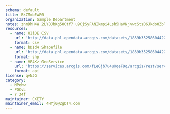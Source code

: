 ```yaml
---
schema: default
title: BkZMmbEwF0 
organization: Sample Department 
notes: znmDhH4W 2LYBJbKg5OOtf7 u9CjSyFANIkmpi4Lsh5HaVNjvwcStsD6Jkdo0ZblErTdGMvWciY1rGe7lU26KI93exqREafFXg1T 
resources:
  - name: UIiDE CSV
    url: 'http://data.phl.opendata.arcgis.com/datasets/1839b35258604422b0b520cbb668df0d_0.csv'
    format: csv
  - name: bDId4 Shapefile
    url: 'http://data.phl.opendata.arcgis.com/datasets/1839b35258604422b0b520cbb668df0d_0.zip'
    format: shp
  - name: VP4Kz GeoService
    url: 'https://services.arcgis.com/fLeGjb7u4uXqeF9q/arcgis/rest/services/Air_Monitoring_Stations/FeatureServer/0/query'
    format: api
license: qvNJG 
category:
  - MPehw 
  - POCvL 
  - Y 34f 
maintainer: CXETY  
maintainer_email: 4HYj0@2gDT4.com
---
```

